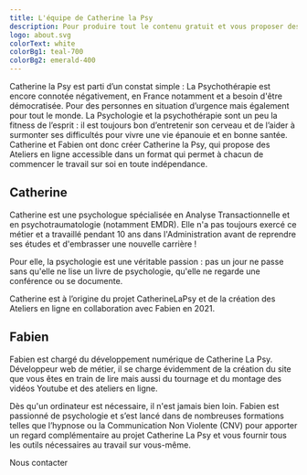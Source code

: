 ```yaml
---
title: L'équipe de Catherine la Psy
description: Pour produire tout le contenu gratuit et vous proposer des Ateliers de Psychologie de qualité en ligne, l’équipe de Catherine la Psy travaille sans relâche par spécialisation.
logo: about.svg
colorText: white
colorBg1: teal-700
colorBg2: emerald-400
---
```


Catherine la Psy est parti d’un constat simple : La Psychothérapie est encore connotée négativement, en France notamment et a besoin d'être démocratisée. Pour des personnes en situation d’urgence mais également pour tout le monde.
La Psychologie et la psychothérapie sont un peu la fitness de l’esprit : il est toujours bon d’entretenir son cerveau et de l’aider à surmonter ses difficultés pour vivre une vie épanouie et en bonne santée.  
Catherine et Fabien ont donc créer Catherine la Psy, qui propose des Ateliers en ligne accessible dans un format qui permet à chacun de commencer le travail sur soi en toute indépendance.

<person image="cate_portrait.jpg">

## Catherine

Catherine est une psychologue spécialisée en Analyse Transactionnelle et en psychotraumatologie (notamment EMDR).
Elle n'a pas toujours exercé ce métier et a travaillé pendant 10 ans dans l'Administration avant de reprendre ses études et d'embrasser une nouvelle carrière !

Pour elle, la psychologie est une véritable passion : pas un jour ne passe sans qu'elle ne lise un livre de psychologie, qu'elle ne regarde une conférence ou se documente.

Catherine est à l’origine du projet CatherineLaPsy et de la création des Ateliers en ligne en collaboration avec Fabien en 2021.

</person>

<person image="fab_portrait.jpg" side="right">

## Fabien

Fabien est chargé du développement numérique de Catherine La Psy.  
Développeur web de métier, il se charge évidemment de la création du site que vous êtes en train de lire mais aussi du tournage et du montage des vidéos Youtube et des ateliers en ligne.

Dès qu'un ordinateur est nécessaire, il n'est jamais bien loin. Fabien est passionné de psychologie et s’est lancé dans de nombreuses formations telles que l’hypnose ou la Communication Non Violente (CNV) pour apporter un regard complémentaire au projet Catherine La Psy et vous fournir tous les outils nécessaires au travail sur vous-même.

</person>

<div class="text-center">
  <nuxt-link  to="/contact">
    <Btn class="mt-5 mb-4">Nous contacter</Btn>
  </nuxt-link>
</div>
